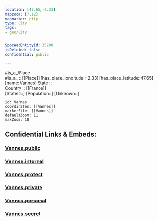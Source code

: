 ```yaml
---
location: [47.65,-2.33] 
mapzoom: [7,12] 
mapmarker: city 
type: City
tags:
- geo/City


SpocWebEntityId: 35200
isDeleted: false
confidential: public

---
```

#is_a_/Place  
#is_a_ :: [[Place]] 
[has_place_longitude::-2.33] 
[has_place_latitude::47.65] 
[name::Vannes] 
State ::  
Country :: [[France]]  
[StateId::] 
[Population::] 
[Unknown::] 


```leaflet
id: Vannes
coordinates: [[Vannes]] 
markerFile: [[Vannes]] 
defaultZoom: 11 
maxZoom: 18
```


## Confidential Links & Embeds: 

### [Vannes.public](/_public/\Earth\Continent\Europe\Europe~West\France\regions~France\Bretagne\departments~Bretagne\Morbihan\communes~Morbihan\Vannes\cities~VannesVannes.public.md) 

### [Vannes.internal](/_internal/\Earth\Continent\Europe\Europe~West\France\regions~France\Bretagne\departments~Bretagne\Morbihan\communes~Morbihan\Vannes\cities~VannesVannes.internal.md) 

### [Vannes.protect](/_protect/\Earth\Continent\Europe\Europe~West\France\regions~France\Bretagne\departments~Bretagne\Morbihan\communes~Morbihan\Vannes\cities~VannesVannes.protect.md) 

### [Vannes.private](/_private/\Earth\Continent\Europe\Europe~West\France\regions~France\Bretagne\departments~Bretagne\Morbihan\communes~Morbihan\Vannes\cities~VannesVannes.private.md) 

### [Vannes.personal](/_personal/\Earth\Continent\Europe\Europe~West\France\regions~France\Bretagne\departments~Bretagne\Morbihan\communes~Morbihan\Vannes\cities~VannesVannes.personal.md) 

### [Vannes.secret](/_secret/\Earth\Continent\Europe\Europe~West\France\regions~France\Bretagne\departments~Bretagne\Morbihan\communes~Morbihan\Vannes\cities~VannesVannes.secret.md)

